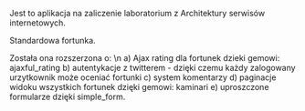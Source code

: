 Jest to aplikacja na zaliczenie laboratorium z Architektury serwisów internetowych.


Standardowa fortunka.

Została ona rozszerzona o: \n
a) Ajax rating dla fortunek dzieki gemowi: ajaxful_rating 
b) autentykacje z twitterem - dzięki czemu każdy zalogowany urzytkownik może oceniać fortunki
c) system komentarzy
d) paginacje widoku wszystkich fortunek dzięki gemowi: kaminari
e) uproszczone formularze dzięki simple_form.